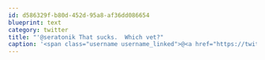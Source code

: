 ```yaml
---
id: d586329f-b80d-452d-95a8-af36dd086654
blueprint: text
category: twitter
title: "'@seratonik That sucks.  Which vet?"
caption: '<span class="username username_linked">@<a href="https://twitter.com/seratonik" title="Brent Luehr">seratonik</a></span> That sucks.  Which vet?'
---
```

